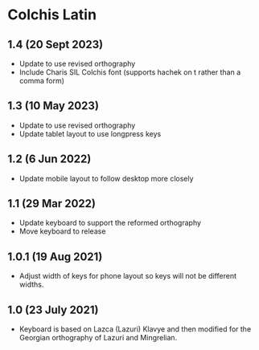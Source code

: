 Colchis Latin
===============================

1.4 (20 Sept 2023)
------------------
* Update to use revised orthography
* Include Charis SIL Colchis font (supports hachek on t rather than a comma form)

1.3 (10 May 2023)
------------------
* Update to use revised orthography
* Update tablet layout to use longpress keys

1.2 (6 Jun 2022)
------------------
* Update mobile layout to follow desktop more closely

1.1 (29 Mar 2022)
------------------
* Update keyboard to support the reformed orthography
* Move keyboard to release

1.0.1 (19 Aug 2021)
------------------
* Adjust width of keys for phone layout so keys will not be different widths.

1.0 (23 July 2021)
------------------
* Keyboard is based on Lazca (Lazuri) Klavye and then modified for the Georgian orthography of Lazuri and Mingrelian.
